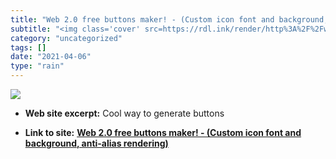 ```yaml
---
title: "Web 2.0 free buttons maker! - (Custom icon font and background, anti-alias rendering)"
subtitle: "<img class='cover' src=https://rdl.ink/render/http%3A%2F%2Fwww.mycoolbutton.com>"
category: "uncategorized"
tags: []
date: "2021-04-06"
type: "rain"
---
```

<img class="cover" src=https://rdl.ink/render/http%3A%2F%2Fwww.mycoolbutton.com>



* **Web site excerpt:** Cool way to generate buttons

* **Link to site:** **[Web 2.0 free buttons maker! - (Custom icon font and background, anti-alias rendering)](http://www.mycoolbutton.com)**